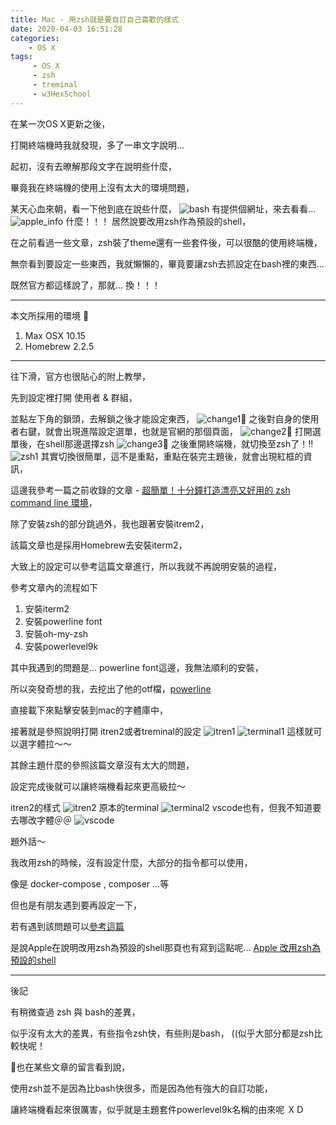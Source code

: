 ```yaml
---
title: Mac - 用zsh就是要自訂自己喜歡的樣式
date: 2020-04-03 16:51:28
categories:
    - OS X
tags: 
     - OS X
     - zsh
     - treminal
     - w3HexSchool
---
```

在某一次OS X更新之後，

打開終端機時我就發現，多了一串文字說明...
<!-- more -->
起初，沒有去暸解那段文字在說明些什麼，

畢竟我在終端機的使用上沒有太大的環境問題，

某天心血來朝，看一下他到底在說些什麼，
![bash](../../../../image/zsh/bash1.png "bash")
有提供個網址，來去看看...
![apple_info](../../../../image/zsh/apple_info.png "apple_info")
什麼！！！ 居然說要改用zsh作為預設的shell，

在之前看過一些文章，zsh裝了theme還有一些套件後，可以很酷的使用終端機，

無奈看到要設定一些東西，我就懶懶的，畢竟要讓zsh去抓設定在bash裡的東西...

既然官方都這樣說了，那就... 換！！！

***
本文所採用的環境

1. Max OSX 10.15
2. Homebrew 2.2.5
***
往下滑，官方也很貼心的附上教學，

先到設定裡打開 使用者 & 群組，

並點左下角的鎖頭，去解鎖之後才能設定東西，
![change1](../../../../image/zsh/change1.png "change1")
之後對自身的使用者右鍵，就會出現進階設定選單，也就是官網的那個頁面，
![change2](../../../../image/zsh/change2.png "change2")
打開選單後，在shell那邊選擇zsh
![change3](../../../../image/zsh/change3.png "change3")
之後重開終端機，就切換至zsh了！!!
![zsh1](../../../../image/zsh/zsh1.png "zsh1")
其實切換很簡單，這不是重點，重點在裝完主題後，就會出現紅框的資訊，

這邊我參考一篇之前收錄的文章 - [超簡單！十分鐘打造漂亮又好用的 zsh command line 環境](https://medium.com/statementdog-engineering/prettify-your-zsh-command-line-prompt-3ca2acc967f)，

除了安裝zsh的部分跳過外，我也跟著安裝itrem2，

該篇文章也是採用Homebrew去安裝iterm2，

大致上的設定可以參考這篇文章進行，所以我就不再說明安裝的過程，

參考文章內的流程如下
1. 安裝iterm2
2. 安裝powerline font
3. 安裝oh-my-zsh
4. 安裝powerlevel9k

其中我遇到的問題是... powerline font這邊，我無法順利的安裝，

所以突發奇想的我，去挖出了他的otf檔，[powerline](https://github.com/powerline/powerline/tree/develop/font)

直接載下來點擊安裝到mac的字體庫中，

接著就是參照說明打開 itren2或者treminal的設定
![itren1](../../../../image/zsh/itren1.png "itren1")
![terminal1](../../../../image/zsh/terminal1.png "terminal1")
這樣就可以選字體拉～～

其餘主題什麼的參照該篇文章沒有太大的問題，

設定完成後就可以讓終端機看起來更高級拉～

itren2的樣式
![itren2](../../../../image/zsh/itren2.png "itren2")
原本的terminal
![terminal2](../../../../image/zsh/terminal2.png "terminal2")
vscode也有，但我不知道要去哪改字體＠＠
![vscode](../../../../image/zsh/vscode.png "vscode")

題外話～  

我改用zsh的時候，沒有設定什麼，大部分的指令都可以使用，

像是 docker-compose , composer ...等

但也是有朋友遇到要再設定一下，

若有遇到該問題可以[參考這篇](http://to-u.xyz/2016/08/07/zsh-bash/)

是說Apple在說明改用zsh為預設的shell那頁也有寫到這點呢...
[Apple 改用zsh為預設的shell](https://support.apple.com/en-us/HT208050)

***
後記

有稍微查過 zsh 與 bash的差異，

似乎沒有太大的差異，有些指令zsh快，有些則是bash，
((似乎大部分都是zsh比較快呢！

也在某些文章的留言看到說，

使用zsh並不是因為比bash快很多，而是因為他有強大的自訂功能，

讓終端機看起來很厲害，似乎就是主題套件powerlevel9k名稱的由來呢 ＸＤ



 
